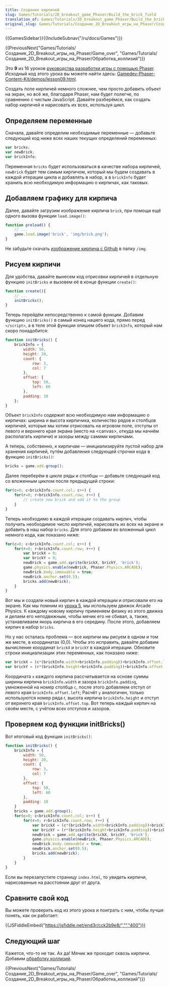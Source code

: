 ```yaml
---
title: Создание кирпичей
slug: Games/Tutorials/2D_breakout_game_Phaser/Build_the_brick_field
translation_of: Games/Tutorials/2D_breakout_game_Phaser/Build_the_brick_field
original_slug: Games/Tutorials/Создание_2D_Breakout_игры_на_Phaser/Создание_кирпичей
---
```


{{GamesSidebar}}{{IncludeSubnav("/ru/docs/Games")}}

{{PreviousNext("Games/Tutorials/Создание_2D_Breakout_игры_на_Phaser/Game_over", "Games/Tutorials/Создание_2D_Breakout_игры_на_Phaser/Обработка_коллизий")}}

Это **9** из 16 уроков [руководства разработки игры с помощью Phaser](/ru/docs/Games/Tutorials/%D0%A1%D0%BE%D0%B7%D0%B4%D0%B0%D0%BD%D0%B8%D0%B5_2D_Breakout_%D0%B8%D0%B3%D1%80%D1%8B_%D0%BD%D0%B0_Phaser). Исходный код этого урока вы можете найти здесь: [Gamedev-Phaser-Content-Kit/demos/lesson09.html](https://github.com/end3r/Gamedev-Phaser-Content-Kit/blob/gh-pages/demos/lesson09.html).

Создать поле кирпичей немного сложнее, чем просто добавить объект на экран, но всё же, благодаря Phaser, нам будет полегче, по сравнению с чистым JavaScript. Давайте разберёмся, как создать набор кирпичей и нарисовать их всех, используя цикл.

## Определяем переменные

Сначала, давайте определим необходимые переменные — добавьте следующий код ниже всех наших текущих определений переменных:

```js
var bricks;
var newBrick;
var brickInfo;
```

Переменная `bricks` будет использоваться в качестве набора кирпичей, `newBrick` будет тем самым кирпичом, который мы будем создавать в каждой итерации цикла и добавлять в набор, а в `brickInfo` будет хранить всю необходимую информацию о кирпичах, как таковых.

## Добавляем графику для кирпича

Далее, давайте загрузим изображение кирпича `brick`, при помощи ещё одного вызова функции `load.image()`:

```js
function preload() {
    // ...
    game.load.image('brick', 'img/brick.png');
}
```

Не забудьте скачать [изображение кирпича с Github](https://github.com/end3r/Gamedev-Phaser-Content-Kit/blob/gh-pages/demos/img/brick.png) в папку `/img`.

## Рисуем кирпичи

Для удобства, давайте вынесем код отрисовки кирпичей в отдельную функцию `initBricks` и вызовем её в конце функции `create()`:

```js
function create(){
    // ...
    initBricks();
}
```

Теперь перейдём непосредственно к самой функции. Добавим функцию `initBricks()` в самый конец нашего кода, прямо перед `</script>`, а в теле этой функции опишем объект `brickInfo`, который нам скоро понадобится:

```js
function initBricks() {
    brickInfo = {
        width: 50,
        height: 20,
        count: {
            row: 3,
            col: 7
        },
        offset: {
            top: 50,
            left: 60
        },
        padding: 10
    };
}
```

Объект `brickInfo` содержит всю необходимую нам информацию о кирпичах: ширина и высота кирпичика, количество рядов и столбцов кирпичей, которые мы хотим отрисовать на игровом поле, отступы от левого и верхнего края экрана (место на \<canvas>, откуда мы начнём располагать кирпичи) и зазоры между самими кирпичами.

А теперь, собственно, к кирпичам — инициализируйте пустой набор для хранения кирпичей, путём добавления следующей строчки кода в функцию `initBricks()`:

```js
bricks = game.add.group();
```

Далее переберём в цикле ряды и столбцы — добавьте следующий код со вложенным циклом после предыдущей строки:

```js
for(c=0; c<brickInfo.count.col; c++) {
    for(r=0; r<brickInfo.count.row; r++) {
        // create new brick and add it to the group
    }
}
```

Теперь необходимо в каждой итерации создавать кирпич, чтобы получить необходимое число кирпичей, нарисовать их всех на экране и добавить в наш набор `bricks`. Для этого добавим во вложенный цикл немного кода, как показано ниже:

```js
for(c=0; c<brickInfo.count.col; c++) {
    for(r=0; r<brickInfo.count.row; r++) {
        var brickX = 0;
        var brickY = 0;
        newBrick = game.add.sprite(brickX, brickY, 'brick');
        game.physics.enable(newBrick, Phaser.Physics.ARCADE);
        newBrick.body.immovable = true;
        newBrick.anchor.set(0.5);
        bricks.add(newBrick);
    }
}
```

Вот мы и создали новый кирпич в каждой итерации и отрисовали его на экране. Как мы помним из [урока 5](/Games/Tutorials/%D0%A1%D0%BE%D0%B7%D0%B4%D0%B0%D0%BD%D0%B8%D0%B5_2D_Breakout_%D0%B8%D0%B3%D1%80%D1%8B_%D0%BD%D0%B0_Phaser/Physics), мы используем движок Arcade Physics. К каждому новому кирпичу применяем физику из этого движка и делаем его неподвижным, чтобы мячик его не сбивал, а, также, устанавливаем якорь кирпича в его середину. После этого, добавляем кирпич в набор `bricks`.

Но у нас осталась проблема — все кирпичи мы рисуем в одном и том же месте, в координатах (0,0). Чтобы это исправить, давайте добавим вычисление координат `brickX` и `brickY` в каждой итерации. Обновите строки инициализации этих переменных, как показано ниже:

```js
var brickX = (c*(brickInfo.width+brickInfo.padding))+brickInfo.offset.left;
var brickY = (r*(brickInfo.height+brickInfo.padding))+brickInfo.offset.top;
```

Координата `x` каждого кирпича рассчитывается на основе суммы ширины кирпича `brickInfo.width` и зазора `brickInfo.padding`, умноженной на номер столбца `с`, после этого добавляем отступ от левого края `brickInfo.offset.left`; Расчёт `y` аналогичен, только используются номер ряда r, высота кирпича `brickInfo.height` и отступ от верхнего края `brickInfo.offset.top`. Вот теперь каждый кирпич на своём месте, с учётом всех отступов и зазоров.

## Проверяем код функции initBricks()

Вот итоговый код функции `initBricks()`:

```js
function initBricks() {
    brickInfo = {
        width: 50,
        height: 20,
        count: {
            row: 3,
            col: 7
        },
        offset: {
            top: 50,
            left: 60
        },
        padding: 10
    }
    bricks = game.add.group();
    for(c=0; c<brickInfo.count.col; c++) {
        for(r=0; r<brickInfo.count.row; r++) {
            var brickX = (c*(brickInfo.width+brickInfo.padding))+brickInfo.offset.left;
            var brickY = (r*(brickInfo.height+brickInfo.padding))+brickInfo.offset.top;
            newBrick = game.add.sprite(brickX, brickY, 'brick');
            game.physics.enable(newBrick, Phaser.Physics.ARCADE);
            newBrick.body.immovable = true;
            newBrick.anchor.set(0.5);
            bricks.add(newBrick);
        }
    }
}
```

Если вы перезапустите страницу `index.html`, то увидеть кирпичи, нарисованные на расстоянии друг от друга.

## Сравните свой код

Вы можете проверить код из этого урока и поиграть с ним, чтобы лучше понять, как он работает:

{{JSFiddleEmbed("https://jsfiddle.net/end3r/cck2b9e8/","","400")}}

## Следующий шаг

Кажется, что-то не так. Ах да! Мячик же проходит сквозь кирпичи. Добавим [обработку коллизий](/ru/docs/Games/Tutorials/%D0%A1%D0%BE%D0%B7%D0%B4%D0%B0%D0%BD%D0%B8%D0%B5_2D_Breakout_%D0%B8%D0%B3%D1%80%D1%8B_%D0%BD%D0%B0_Phaser/%D0%9E%D0%B1%D1%80%D0%B0%D0%B1%D0%BE%D1%82%D0%BA%D0%B0_%D0%BA%D0%BE%D0%BB%D0%BB%D0%B8%D0%B7%D0%B8%D0%B9).

{{PreviousNext("Games/Tutorials/Создание_2D_Breakout_игры_на_Phaser/Game_over", "Games/Tutorials/Создание_2D_Breakout_игры_на_Phaser/Обработка_коллизий")}}
